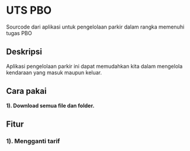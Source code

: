 # UTS PBO
Sourcode dari aplikasi untuk pengelolaan parkir dalam rangka memenuhi tugas PBO

## Deskripsi 
Aplikasi pengelolaan parkir ini dapat memudahkan kita dalam mengelola kendaraan yang masuk maupun keluar.

## Cara pakai
**1). Download semua file dan folder.**


## Fitur
### 1). Mengganti tarif 
